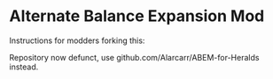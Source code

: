 # Alternate Balance Expansion Mod

Instructions for modders forking this:

Repository now defunct, use github.com/Alarcarr/ABEM-for-Heralds instead.
